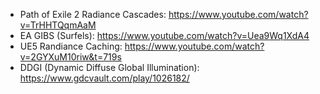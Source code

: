 * Path of Exile 2 Radiance Cascades: https://www.youtube.com/watch?v=TrHHTQqmAaM
* EA GIBS (Surfels): https://www.youtube.com/watch?v=Uea9Wq1XdA4
* UE5 Randiance Caching: https://www.youtube.com/watch?v=2GYXuM10riw&t=719s
* DDGI (Dynamic Diffuse Global Illumination): https://www.gdcvault.com/play/1026182/